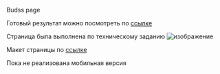 Budss page

Готовый результат можно посмотреть по [ссылке](http://vidrochka.xyz:7206/)

Страница была выполнена по техническому заданию
![изображение](https://github.com/user-attachments/assets/b6cd533c-39b5-427d-b14e-5da9e854d871)


Макет страницы по [ссылке](https://docs.google.com/document/d/1pfTi3wCM7yZEXo0XCDNL8gNwhrR7G8NDc-EU_htw4r8/edit?tab=t.0) 

Пока не реализована мобильная версия
